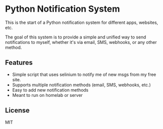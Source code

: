 # Python Notification System

This is the start of a Python notification system for different apps, websites, etc.

The goal of this system is to provide a simple and unified way to send notifications to myself, whether it's via email, SMS, webhooks, or any other method.

## Features

*   Simple script that uses selinium to notify me of new msgs from my free site.
*   Supports multiple notification methods (email, SMS, webhooks, etc.)
*   Easy to add new notification methods
*   Meant to run on homelab or server

## License
MIT


